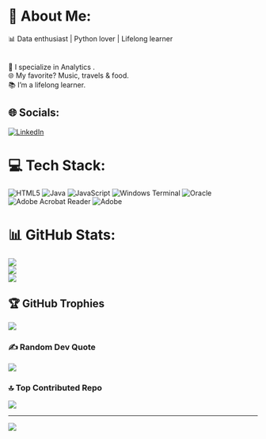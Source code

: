 # 💫 About Me:
📊 Data enthusiast | Python lover | Lifelong learner<br><br><br>🚀 I specialize in Analytics .<br>🌐  My favorite? Music, travels & food.<br>📚 I’m a lifelong learner. 


## 🌐 Socials:
[![LinkedIn](https://img.shields.io/badge/LinkedIn-%230077B5.svg?logo=linkedin&logoColor=white)](https://linkedin.com/in/ceciliabrez) 

# 💻 Tech Stack:
![HTML5](https://img.shields.io/badge/html5-%23E34F26.svg?style=for-the-badge&logo=html5&logoColor=white) ![Java](https://img.shields.io/badge/java-%23ED8B00.svg?style=for-the-badge&logo=openjdk&logoColor=white) ![JavaScript](https://img.shields.io/badge/javascript-%23323330.svg?style=for-the-badge&logo=javascript&logoColor=%23F7DF1E) ![Windows Terminal](https://img.shields.io/badge/Windows%20Terminal-%234D4D4D.svg?style=for-the-badge&logo=windows-terminal&logoColor=white) ![Oracle](https://img.shields.io/badge/Oracle-F80000?style=for-the-badge&logo=oracle&logoColor=white) ![Adobe Acrobat Reader](https://img.shields.io/badge/Adobe%20Acrobat%20Reader-EC1C24.svg?style=for-the-badge&logo=Adobe%20Acrobat%20Reader&logoColor=white) ![Adobe](https://img.shields.io/badge/adobe-%23FF0000.svg?style=for-the-badge&logo=adobe&logoColor=white)
# 📊 GitHub Stats:
![](https://github-readme-stats.vercel.app/api?username=BPCecy&theme=dark&hide_border=false&include_all_commits=false&count_private=false)<br/>
![](https://github-readme-streak-stats.herokuapp.com/?user=BPCecy&theme=dark&hide_border=false)<br/>
![](https://github-readme-stats.vercel.app/api/top-langs/?username=BPCecy&theme=dark&hide_border=false&include_all_commits=false&count_private=false&layout=compact)

## 🏆 GitHub Trophies
![](https://github-profile-trophy.vercel.app/?username=BPCecy&theme=radical&no-frame=false&no-bg=true&margin-w=4)

### ✍️ Random Dev Quote
![](https://quotes-github-readme.vercel.app/api?type=horizontal&theme=radical)

### 🔝 Top Contributed Repo
![](https://github-contributor-stats.vercel.app/api?username=BPCecy&limit=5&theme=dark&combine_all_yearly_contributions=true)

---
[![](https://visitcount.itsvg.in/api?id=BPCecy&icon=0&color=0)](https://visitcount.itsvg.in)

<!-- Proudly created with GPRM ( https://gprm.itsvg.in ) -->

